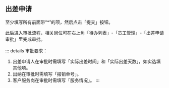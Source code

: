 ## 出差申请
至少填写所有前面带“*”的项，然后点击「提交」按钮。 
<!-- ![图片](../../.vuepress/public/images/employee/employee7.png)  -->
此后进入审批流程，相关岗位可在右上角「待办列表」-「员工管理」-「出差申请审批」里完成审批。  
<ShowImg src="/images/process/cw-ccsq.png" text="“出差申请审批”的审批流程图"/>  
::: details 审批要求：
1. 出差申请人在审批时需填写「实际出差时间」和「实际出差天数」，如实选填其他项。  
2. 出纳在审批时需填写「报销单号」。 
3. 客户服务岗在审批时需填写「服务情况」。
:::